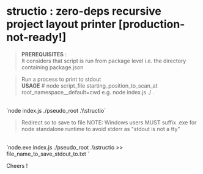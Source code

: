 # **structio** : zero-deps recursive project layout printer [production-not-ready!]

> **PREREQUISITES** : <br>
It considers that script is run from package level i.e. the directory containing package.json

> Run a process to print to stdout <br>
**USAGE** # node script_file starting_position_to_scan_at root_namespace__default=cwd e.g. node index.js ./ . 
<br>
`node index.js ./pseudo_root .\\structio`

> Redirect so to save to file
> NOTE: Windows users MUST suffix .exe for node standalone runtime to avoid stderr as "stdout is not a tty"
<br>
`node.exe index.js ./pseudo_root .\\structio >> file_name_to_save_stdout_to.txt `

<br>

Cheers !